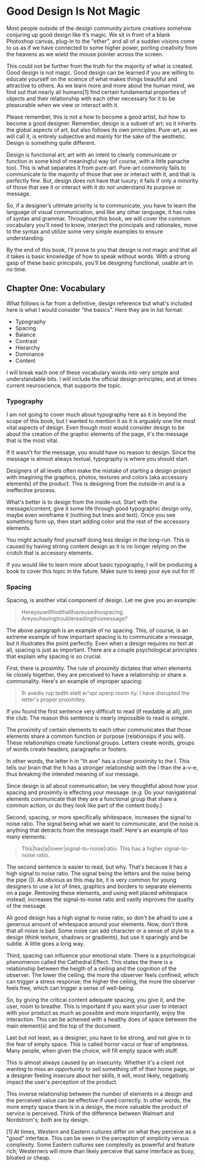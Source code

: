 # Good Design Is Not Magic

Most people outside of the design community picture creatives somehow conjuring up good design like it’s magic. We sit in front of a blank Photoshop canvas, plug-in to the "ether", and all of a sudden visions come to us as if we have connected to some higher power, porting creativity from the heavens as we wield the mouse pointer across the screen.

This could not be further from the truth for the majority of what is created. Good design is not magic. Good design can be learned if you are willing to educate yourself on the science of what makes things beautiful and attractive to others. As we learn more and more about the human mind, we find out that nearly all humans[1] find certain fundamental properties of objects and their relationship with each other necessary for it to be pleasurable when we view or interact with it.

Please remember, this is not a how to become a good artist, but how to become a good designer. Remember, design is a subset of art; so it inherits the global aspects of art, but also follows its own principles. Pure-art, as we will call it, is entirely subjective and mainly for the sake of the aesthetic. Design is something quite different.

Design is functional art; art with an intent to clearly communicate or function in some kind of meaningful way (of course, with a little panache too). This is what separates it from pure-art. Pure-art commonly fails to communicate to the majority of those that see or interact with it, and that is perfectly fine. But, design does not have that luxury; it fails if only a minority of those that see it or interact with it do not understand its purpose or message.

So, if a designer’s ultimate priority is to communicate, you have to learn the language of visual communication, and like any other language, it has rules of syntax and grammar. Throughout this book, we will cover the common vocabulary you’ll need to know, interject the principals and rationales, move to the syntax and utilize some very simple examples to ensure understanding.

By the end of this book, I’ll prove to you that design is not magic and that all it takes is basic knowledge of how to speak without words. With a strong gasp of these basic principals, you’ll be designing functional, usable art in no time.

## Chapter One: Vocabulary

What follows is far from a definitive, design reference but what's included here is what I would consider "the basics". Here they are in list format:

- Typography
- Spacing
- Balance
- Contrast
- Hierarchy
- Dominance
- Content

I will break each one of these vocabulary words into very simple and understandable bits. I will include the official design principles, and at times current neuroscience, that supports the topic.

### Typography

I am not going to cover much about typography here as it is beyond the scope of this book, but I wanted to mention it as it is arguably one the most vital aspects of design.  Even though most would consider design to be about the creation of the graphic elements of the page, it's the message that is the most vital.

If it wasn't for the message, you would have no reason to design. Since the message is almost always textual, typography is where you should start.

Designers of all levels often make the mistake of starting a design project with imagining the graphics, photos, textures and colors (aka accessory elements) of the product. This is designing from the outside-in and is a ineffective process.

What's better is to design from the inside-out. Start with the message/content; give it some life through good typographic design only, maybe even wireframe it (nothing but lines and text). Once you see something form up, then start adding color and the rest of the accessory elements.

You might actually find yourself doing less design in the long-run. This is caused by having strong content design as it is no longer relying on the crutch that is accessory elements.

If you would like to learn more about basic typography, I will be producing a book to cover this topic in the future. Make sure to keep your eye out for it!

### Spacing

Spacing, is another vital component of design. Let me give you an example:

> HereyouwillfindthatIhaveusednospacing.
> Areyouhavingtroublereadingthismessage?

The above paragraph is an example of no spacing. This, of course, is an extreme example of how important spacing is to communicate a message, but it illustrates the point perfectly. Even when a design requires no text at all, spacing is just as important. There are a couple psychological principles that explain why spacing is so crucial.

First, there is proximity. The rule of proximity dictates that when elements lie closely together, they are perceived to have a relationship or share a commonality. Here's an example of improper spacing:

> Ih avedis rup tedth elett er'spr operp roxim ity.
> I have disrupted the letter's proper proximitey. 

If you found the first sentence very difficult to read (if readable at all), join the club. The reason this sentence is nearly impossible to read is simple. 

The proximity of certain elements to each other communicates that those elements share a common function or purpose (relationsips if you will). These relationships create functional groups. Letters create words, groups of words create headers, paragraphs or footers.

In other words, the letter h in "Ih ave" has a closer proximity to the I. This tells our brain that the h has a stronger relationship with the I than the a-v-e, thus breaking the intended meaning of our message. 

Since design is all about communication, be very thoughtful about how your spacing and proximity is effecting your message. (e.g. Do your navigational elements communicate that they are a functional group that share a common action, or do they look like part of the content body.)

Second, spacing, or more specifically whitespace, increases the signal to noise ratio. The signal being what we want to communicate, and the noise is anything that detracts from the message itself. Here's an example of too many elements:

> This|has|a|lower|signal-to-noise|ratio.
> This has a higher signal-to-noise ratio.

The second sentence is easier to read, but why. That's because it has a high signal to noise ratio. The signal being the letters and the noise being the pipe (|). As obvious as this may be, it is very common for young designers to use a lot of lines, graphics and borders to separate elements on a page. Removing these elements, and using well placed whitespace instead, increases the signal-to-noise ratio and vastly improves the quality of the message.

All good design has a high signal to noise ratio, so don't be afraid to use a generous amount of whitespace around your elements. Now, don't think that all noise is bad. Some noise can add character or a sense of style to a design (think texture, shadows or gradients), but use it sparingly and be subtle. A little goes a long way. 

Third, spacing can influence your emotional state. There is a psychological phenomenon called the Cathedral Effect. This states the there is a relationship between the heigth of a ceiling and the cognition of the observer. The lower the ceiling, the more the observer feels confined, which can trigger a stress response; the higher the ceiling, the more the observer feels free, which can trigger a sense of well-being.

So, by giving the critical content adequate spacing, you give it, and the user, room to breathe. This is important if you want your user to interact with your product as much as possible and more importantly, enjoy the interaction. This can be acheived with a healthy does of space between the main element(s) and the top of the document.

Last but not least, as a designer, you have to be strong, and not give in to the fear of empty space. This is called horror vacui or fear of emptiness. Many people, when given the choice, will fill empty space with stuff. 

This is almost always caused by an insecurity. Whether it's a client not wanting to miss an opportunity to sell something off of their home page, or a designer feeling insecure about her skills, it will, most likely, negatively impact the user's perception of the product.

This inverse relationship between the number of elements in a design and the perceived value can be effective if used correctly. In other words, the more empty space there is in a design, the more valuable the product of service is perceived. Think of the difference between Walmart and Nordstrom's; *both* are by design.


[1] At times, Western and Eastern cultures differ on what they perceive as a "good" interface. This can be seen in the perception of simplicity versus complexity. Some Eastern cultures see complexity as powerful and feature rich; Westerners will more than likely perceive that same interface as busy, bloated or cheap.